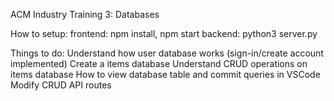 ACM Industry Training 3: Databases

How to setup:
frontend: npm install, npm start
backend: python3 server.py

Things to do:
Understand how user database works (sign-in/create account implemented)
Create a items database
Understand CRUD operations on items database
How to view database table and commit queries in VSCode
Modify CRUD API routes
